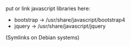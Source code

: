 put or link javascript libraries here:
  - bootstrap -> /usr/share/javascript/bootstrap4
  - jquery -> /usr/share/javascript/jquery

(Symlinks on Debian systems)
